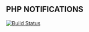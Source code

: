## PHP NOTIFICATIONS
[![Build Status](https://travis-ci.org/shahroznawaz/php-notifications.svg?branch=master)](https://travis-ci.org/shahroznawaz/php-notifications)
